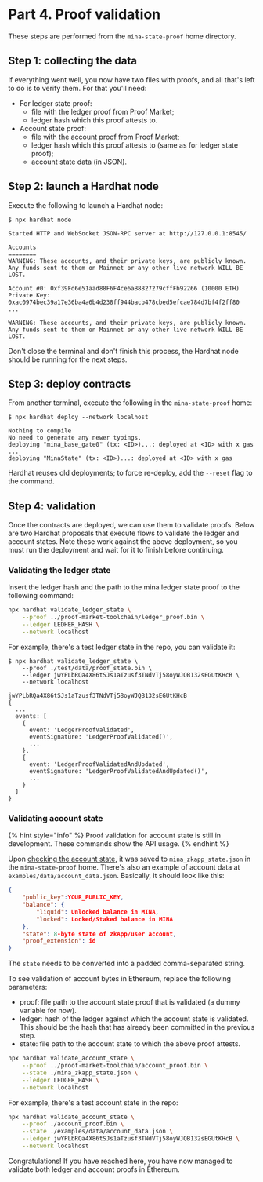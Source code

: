 # Part 4. Proof validation

These steps are performed from the `mina-state-proof` home directory.

## Step 1: collecting the data

If everything went well, you now have two files with proofs,
and all that's left to do is to verify them.
For that you'll need:

* For ledger state proof:
    * file with the ledger proof from Proof Market;
    * ledger hash which this proof attests to.
* Account state proof:
    * file with the account proof from Proof Market;
    * ledger hash which this proof attests to (same as for ledger state proof);
    * account state data (in JSON).

## Step 2: launch a Hardhat node

Execute the following to launch a Hardhat node:

```console
$ npx hardhat node

Started HTTP and WebSocket JSON-RPC server at http://127.0.0.1:8545/

Accounts
========
WARNING: These accounts, and their private keys, are publicly known.
Any funds sent to them on Mainnet or any other live network WILL BE LOST.

Account #0: 0xf39Fd6e51aad88F6F4ce6aB8827279cffFb92266 (10000 ETH)
Private Key: 0xac0974bec39a17e36ba4a6b4d238ff944bacb478cbed5efcae784d7bf4f2ff80
...

WARNING: These accounts, and their private keys, are publicly known.
Any funds sent to them on Mainnet or any other live network WILL BE LOST.
```

Don't close the terminal and don't finish this process, the Hardhat node should be
running for the next steps.

## Step 3: deploy contracts

From another terminal, execute the following in the `mina-state-proof` home:

```console
$ npx hardhat deploy --network localhost

Nothing to compile
No need to generate any newer typings.
deploying "mina_base_gate0" (tx: <ID>)...: deployed at <ID> with x gas
...
deploying "MinaState" (tx: <ID>)...: deployed at <ID> with x gas
```

Hardhat reuses old deployments; to force re-deploy, add the `--reset` flag to the command.

## Step 4: validation

Once the contracts are deployed, we can use them to validate proofs.
Below are two Hardhat proposals that execute flows to validate the ledger and account states.
Note these work against the above deployment, so you must run the deployment
and wait for it to finish before continuing.

### Validating the ledger state

Insert the ledger hash and the path to the mina ledger state proof to the following command:

```bash
npx hardhat validate_ledger_state \
    --proof ../proof-market-toolchain/ledger_proof.bin \
    --ledger LEDHER_HASH \
    --network localhost
```

For example, there's a test ledger state in the repo, you can validate it:

```console
$ npx hardhat validate_ledger_state \
    --proof ./test/data/proof_state.bin \
    --ledger jwYPLbRQa4X86tSJs1aTzusf3TNdVTj58oyWJQB132sEGUtKHcB \
    --network localhost

jwYPLbRQa4X86tSJs1aTzusf3TNdVTj58oyWJQB132sEGUtKHcB
{
  ...
  events: [
    {
      event: 'LedgerProofValidated',
      eventSignature: 'LedgerProofValidated()',
      ...
    },
    {
      event: 'LedgerProofValidatedAndUpdated',
      eventSignature: 'LedgerProofValidatedAndUpdated()',
      ...
    }
  ]
}
```

### Validating account state

{% hint style="info" %}
Proof validation for account state is still in development.
These commands show the API usage.
{% endhint %}

Upon [checking the account state](2.-deploy-zkapp.md#step-4-check-the-account-state),
it was saved to `mina_zkapp_state.json` in the `mina-state-proof` home.
There's also an example of account data at `examples/data/account_data.json`.
Basically, it should look like this:

```json
{
    "public_key":YOUR_PUBLIC_KEY,
    "balance": {
        "liquid": Unlocked balance in MINA,
        "locked": Locked/Staked balance in MINA
    },
    "state": 8-byte state of zkApp/user account,
    "proof_extension": id
}
```

The `state` needs to be converted into a padded comma-separated string.

To see validation of account bytes in Ethereum, replace the following parameters:
* proof: file path to the account state proof that is validated (a dummy variable for now).
* ledger: hash of the ledger against which the account state is validated.
  This should be the hash that has already been committed in the previous step.
* state: file path to the account state to which the above proof attests.

```bash
npx hardhat validate_account_state \
    --proof ../proof-market-toolchain/account_proof.bin \
    --state ./mina_zkapp_state.json \
    --ledger LEDGER_HASH \
    --network localhost
```

For example, there's a test account state in the repo:

```bash
npx hardhat validate_account_state \
    --proof ./account_proof.bin \
    --state ./examples/data/account_data.json \
    --ledger jwYPLbRQa4X86tSJs1aTzusf3TNdVTj58oyWJQB132sEGUtKHcB \
    --network localhost
```

Congratulations! If you have reached here, you have now managed to validate both ledger
and account proofs in Ethereum.
